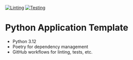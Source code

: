 [![Linting](https://github.com/tomharrisonjr/python-app-template/actions/workflows/lint.yaml/badge.svg)](https://github.com/tomharrisonjr/python-app-template/actions/workflows/lint.yaml)
[![Testing](https://github.com/tomharrisonjr/python-app-template/actions/workflows/test.yaml/badge.svg)](https://github.com/tomharrisonjr/python-app-template/actions/workflows/test.yaml)

# Python Application Template

* Python 3.12
* Poetry for dependency management
* GitHub workflows for linting, tests, etc.
